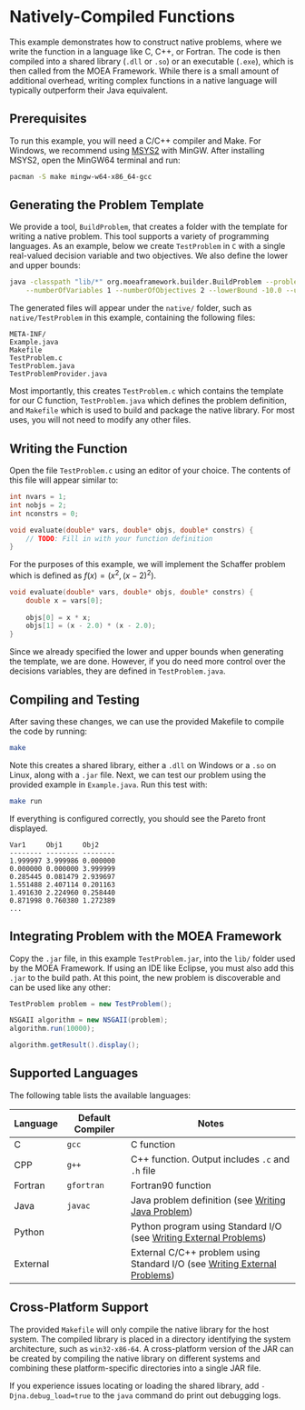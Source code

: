 # Natively-Compiled Functions

This example demonstrates how to construct native problems, where we write the function in a language like C, C++,
or Fortran.  The code is then compiled into a shared library (`.dll` or `.so`) or an executable (`.exe`), which is
then called from the MOEA Framework.  While there is a small amount of additional overhead, writing complex functions
in a native language will typically outperform their Java equivalent.

## Prerequisites

To run this example, you will need a C/C++ compiler and Make.  For Windows, we recommend using
[MSYS2](https://www.msys2.org/) with MinGW.  After installing MSYS2, open the MinGW64 terminal and run:

```bash
pacman -S make mingw-w64-x86_64-gcc
```

## Generating the Problem Template

We provide a tool, `BuildProblem`, that creates a folder with the template for writing a native problem.  This
tool supports a variety of programming languages.  As an example, below we create `TestProblem` in `C` with a single
real-valued decision variable and two objectives.  We also define the lower and upper bounds:

```bash
java -classpath "lib/*" org.moeaframework.builder.BuildProblem --problemName TestProblem --language c \
	--numberOfVariables 1 --numberOfObjectives 2 --lowerBound -10.0 --upperBound 10.0
```

The generated files will appear under the `native/` folder, such as `native/TestProblem` in this example, containing
the following files:

```
META-INF/
Example.java
Makefile
TestProblem.c
TestProblem.java
TestProblemProvider.java
```

Most importantly, this creates `TestProblem.c` which contains the template for our C function, `TestProblem.java` which
defines the problem definition, and `Makefile` which is used to build and package the native library.  For most uses,
you will not need to modify any other files.

## Writing the Function

Open the file `TestProblem.c` using an editor of your choice.  The contents of this file will appear similar to:

```c
int nvars = 1;
int nobjs = 2;
int nconstrs = 0;

void evaluate(double* vars, double* objs, double* constrs) {
	// TODO: Fill in with your function definition
}
```

For the purposes of this example, we will implement the Schaffer problem which is defined as $f(x) = (x^2, (x-2)^2)$.

```c
void evaluate(double* vars, double* objs, double* constrs) {
	double x = vars[0];
	
	objs[0] = x * x;
	objs[1] = (x - 2.0) * (x - 2.0);
}
```

Since we already specified the lower and upper bounds when generating the template, we are done.  However, if you
do need more control over the decisions variables, they are defined in `TestProblem.java`.

## Compiling and Testing

After saving these changes, we can use the provided Makefile to compile the code by running:

```bash
make
```

Note this creates a shared library, either a `.dll` on Windows or a `.so` on Linux, along with a `.jar` file.
Next, we can test our problem using the provided example in `Example.java`.  Run this test with:

```bash
make run
```

If everything is configured correctly, you should see the Pareto front displayed.

```
Var1     Obj1     Obj2
-------- -------- --------
1.999997 3.999986 0.000000
0.000000 0.000000 3.999999
0.285445 0.081479 2.939697
1.551488 2.407114 0.201163
1.491630 2.224960 0.258440
0.871998 0.760380 1.272389
...
```

## Integrating Problem with the MOEA Framework

Copy the `.jar` file, in this example `TestProblem.jar`, into the `lib/` folder used by the MOEA Framework.  If using an
IDE like Eclipse, you must also add this `.jar` to the build path.  At this point, the new problem is discoverable
and can be used like any other:

```java
TestProblem problem = new TestProblem();

NSGAII algorithm = new NSGAII(problem);
algorithm.run(10000);

algorithm.getResult().display();
```

## Supported Languages

The following table lists the available languages:

Language | Default Compiler | Notes
-------- | ---------------- | -----
C        | `gcc`            | C function
CPP      | `g++`            | C++ function.  Output includes `.c` and `.h` file
Fortran  | `gfortran`       | Fortran90 function
Java     | `javac`          | Java problem definition (see [Writing Java Problem](writingJavaProblem.md))
Python   |                  | Python program using Standard I/O (see [Writing External Problems](writingExternalProblem.md))
External |                  | External C/C++ problem using Standard I/O (see [Writing External Problems](writingExternalProblem.md))

## Cross-Platform Support

The provided `Makefile` will only compile the native library for the host system.  The compiled library is placed in
a directory identifying the system architecture, such as `win32-x86-64`.  A cross-platform version of the JAR can
be created by compiling the native library on different systems and combining these platform-specific directories into
a single JAR file.

If you experience issues locating or loading the shared library, add `-Djna.debug_load=true` to the `java`
command do print out debugging logs.
